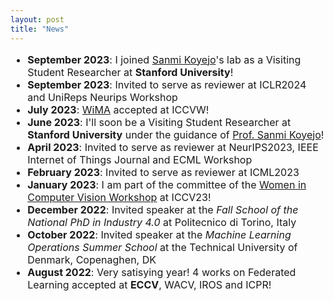 ```yaml
---
layout: post
title: "News"
---
```


<ul style="font-size:medium">
    <li><b>September 2023</b>: I joined <a href="https://cs.stanford.edu/people/sanmi/" target="_blank" rel="noopener noreferrer">Sanmi Koyejo</a>'s lab as a Visiting Student Researcher at <b>Stanford University</b>!</li>
    <li><b>September 2023</b>: Invited to serve as reviewer at ICLR2024 and UniReps Neurips Workshop</li>
    <li><b>July 2023</b>: <a href="https://openaccess.thecvf.com/content/ICCV2023W/WiCV/papers/Caldarola_Window-Based_Model_Averaging_Improves_Generalization_in_Heterogeneous_Federated_Learning_ICCVW_2023_paper.pdf" target="_blank" rel="noopener noreferrer">WiMA</a> accepted at ICCVW!</li>
    <li><b>June 2023</b>: I'll soon be a Visiting Student Researcher at <b>Stanford University</b> under the guidance of <a href="https://cs.stanford.edu/people/sanmi/" target="_blank" rel="noopener noreferrer">Prof. Sanmi Koyejo</a>! </li>
    <li><b>April 2023</b>: Invited to serve as reviewer at NeurIPS2023, IEEE Internet of Things Journal and ECML Workshop</li>
    <li><b>February 2023</b>: Invited to serve as reviewer at ICML2023</li>
    <li><b>January 2023</b>: I am part of the committee of the <a href="https://sites.google.com/view/wicviccv2023" target="_blank" rel="noopener noreferrer">Women in Computer Vision Workshop</a> at ICCV23!</li>
    <li><b>December 2022</b>: Invited speaker at the <i>Fall School of the National PhD in Industry 4.0</i> at Politecnico di Torino, Italy</li>
    <li><b>October 2022</b>: Invited speaker at the <i>Machine Learning Operations Summer School</i> at the Technical University of Denmark, Copenaghen, DK</li>
    <li><b>August 2022</b>: Very satisying year! 4 works on Federated Learning accepted at <b>ECCV</b>, WACV, IROS and ICPR!</li>
</ul>